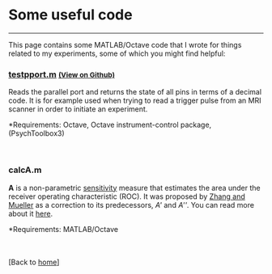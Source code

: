 # Some useful code

---

This page contains some MATLAB/Octave code that I wrote for things related to my experiments, some of which you might find helpful:

### [testpport.m](http://vkmcheung.github.io/code/testpport.m) <small>[(View on Github)](https://github.com/vkmcheung/vkmcheung.github.io/blob/master/code/testpport.m)</small>

Reads the parallel port and returns the state of all pins in terms of a decimal code. It is for example used when trying to read a trigger pulse from an MRI scanner in order to initiate an experiment.

*Requirements: Octave, Octave instrument-control package, (PsychToolbox3)

<br>

### calcA.m

**A** is a non-parametric [sensitivity](https://en.wikipedia.org/wiki/Detection_theory#Sensitivity_or_discriminability) measure that estimates the area under the receiver operating characteristic (ROC). It was proposed by [Zhang and Mueller](https://doi.org/10.1007/s11336-003-1119-8) as a correction to its predecessors, *A'* and *A''*. You can read more about it [here](https://sites.google.com/a/mtu.edu/whynotaprime/).

*Requirements: MATLAB/Octave

<br><br>[Back to [home](index.md)]
